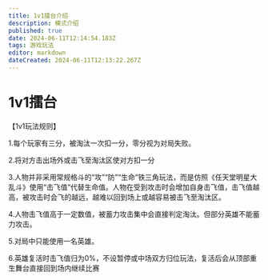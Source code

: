 ```yaml
---
title: 1v1擂台介绍
description: 模式介绍
published: true
date: 2024-06-11T12:14:54.183Z
tags: 游戏玩法
editor: markdown
dateCreated: 2024-06-11T12:13:22.267Z
---
```


# 1v1擂台
【1v1玩法规则】

1.每个玩家有三分，被淘汰一次扣一分，零分视为对局失败。

2.将对方击出场外或击飞至淘汰区使对方扣一分

3.人物并非采用常规格斗的“攻”“防”“生命”铁三角玩法，而是仿照《任天堂明星大乱斗》使用“击飞值”代替生命值。人物在受到攻击时会增加自身击飞值，击飞值越高，被攻击时会飞的越远，越难以回到场上或越容易被击飞至淘汰区。

4.人物击飞值高于一定数值，被蓄力攻击集中会直接判定淘汰。但部分英雄不能蓄力攻击。

5.对局中只能使用一名英雄。

6.英雄复活时击飞值归为0%，不设暂停或中场双方归位玩法，复活后会从顶部重生舞台直接回到场内继续比赛